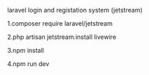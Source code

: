  laravel login and registation system (jetstream)

1.composer require laravel/jetstream

2.php artisan jetstream:install livewire

3.npm install

4.npm run dev
